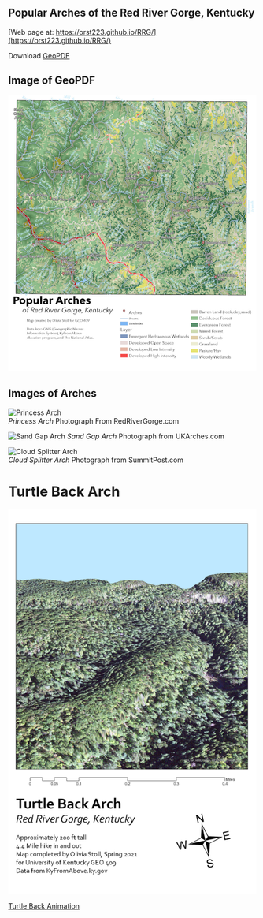 


## Popular Arches of the Red River Gorge, Kentucky 
[Web page at: https://orst223.github.io/RRG/](https://orst223.github.io/RRG/) 

Download [GeoPDF](basemap/rrg.pdf)

## Image of GeoPDF
![Image of GeoPDF](basemap/RRG.jpg)


## Images of Arches 

![Princess Arch](https://toredrivergorge.files.wordpress.com/2011/03/princess-arch-3.jpg)  
*Princess Arch* Photograph From RedRiverGorge.com

![Sand Gap Arch](https://lh3.googleusercontent.com/proxy/ycjBru_EAPZZVmx60BGf6d8M5aDdH0pWcV96tk9bdnCKfU8q32ElOrml0AkZ9ri_oePKJesyrRumnVeaLQNIPG0c7ys-oKPKOVmNYWNL4tx5dLQ-KbAImiESImwrueoZZx-a)
*Sand Gap Arch* Photograph from UKArches.com

![Cloud Splitter Arch](https://sp-images.summitpost.org/940419.JPG?auto=format&fit=max&ixlib=php-2.1.1&q=35&w=500&s=15ef757bab2fe5bccc1f583589442e0d)   
*Cloud Splitter Arch* Photograph from SummitPost.com


# Turtle Back Arch 
![Turtle Back Arch](TB_arch.jpg)

[Turtle Back Animation](TBArch.mp4)

